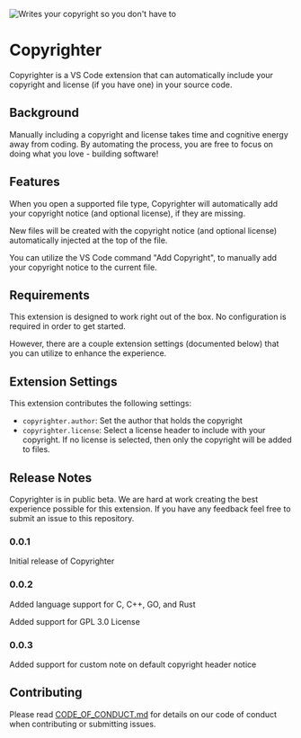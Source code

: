 ![Writes your copyright so you don't have to](https://github.com/max-wilkinson/copyrighter/blob/master/CopyrighterHero.png?raw=true)

# Copyrighter

Copyrighter is a VS Code extension that can automatically include your copyright and license (if you have one) in your source code.

## Background

Manually including a copyright and license takes time and cognitive energy away from coding. By automating the process, you are free to focus on doing what you love - building software!

## Features

When you open a supported file type, Copyrighter will automatically add your copyright notice (and optional license), if they are missing.

New files will be created with the copyright notice (and optional license) automatically injected at the top of the file.

You can utilize the VS Code command "Add Copyright", to manually add your copyright notice to the current file.

## Requirements

This extension is designed to work right out of the box. No configuration is required in order to get started.

However, there are a couple extension settings (documented below) that you can utilize to enhance the experience.

## Extension Settings

This extension contributes the following settings:

- `copyrighter.author`: Set the author that holds the copyright
- `copyrighter.license`: Select a license header to include with your copyright. If no license is selected, then only the copyright will be added to files.

## Release Notes

Copyrighter is in public beta. We are hard at work creating the best experience possible for this extension. If you have any feedback feel free to submit an issue to this repository.

### 0.0.1

Initial release of Copyrighter

### 0.0.2

Added language support for C, C++, GO, and Rust

Added support for GPL 3.0 License

### 0.0.3

Added support for custom note on default copyright header notice

## Contributing

Please read [CODE_OF_CONDUCT.md](CODE_OF_CONDUCT.md) for details on our code of conduct when contributing or submitting issues.
